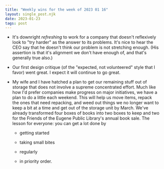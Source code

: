 ```yaml
---
title: "Weekly wins for the week of 2023 01 16"
layout: single_post.njk
date: 2023-01-23
tags: post
---
```


- It's downright _refreshing_ to work for a company that doesn't reflexively look to "try harder" as the answer to its problems. It's nice to hear the CEO say that he doesn't think our problem is not stretching enough. (His assertion is that it's alignment we don't have enough of, and that's generally true also.)

- Our first design critique (of the "expected, not volunteered" style that I favor) went great. I expect it will continue to go great.

- My wife and I have hatched a plan to get our remaining stuff out of storage that does not involve a supreme concentrated effort. Much like how I'd prefer companies make progress on major initiatives, we have a plan to do a little each weekend. This will help us move items, repack the ones that need repacking, and weed out things we no longer want to keep a bit at a time and get out of the storage unit by March. We've already transformed four boxes of books into two boxes to keep and two for the Friends of the Eugene Public Library's annual book sale. The lesson for everyone: you can get a lot done by
    - getting started
    
    - taking small bites
    
    - regularly
    
    - in priority order.
